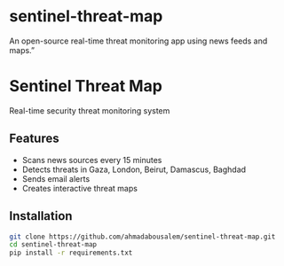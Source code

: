 # sentinel-threat-map
An open-source real-time threat monitoring app using news feeds and maps.”
# Sentinel Threat Map

Real-time security threat monitoring system

## Features
- Scans news sources every 15 minutes
- Detects threats in Gaza, London, Beirut, Damascus, Baghdad
- Sends email alerts
- Creates interactive threat maps

## Installation
```bash
git clone https://github.com/ahmadabousalem/sentinel-threat-map.git
cd sentinel-threat-map
pip install -r requirements.txt
